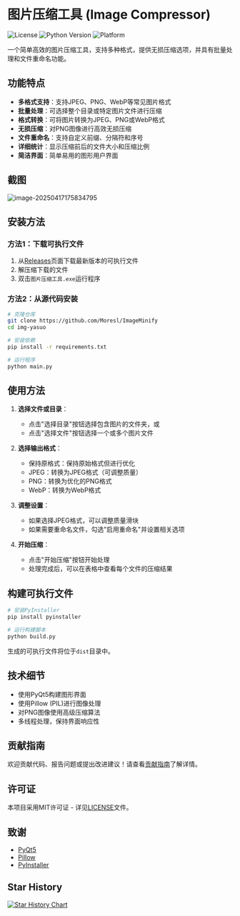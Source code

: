 # 图片压缩工具 (Image Compressor)

![License](https://img.shields.io/github/license/yourusername/img-yasuo)
![Python Version](https://img.shields.io/badge/python-3.8%2B-blue)
![Platform](https://img.shields.io/badge/platform-Windows-lightgrey)

一个简单高效的图片压缩工具，支持多种格式，提供无损压缩选项，并具有批量处理和文件重命名功能。

## 功能特点

- **多格式支持**：支持JPEG、PNG、WebP等常见图片格式
- **批量处理**：可选择整个目录或特定图片文件进行压缩
- **格式转换**：可将图片转换为JPEG、PNG或WebP格式
- **无损压缩**：对PNG图像进行高效无损压缩
- **文件重命名**：支持自定义前缀、分隔符和序号
- **详细统计**：显示压缩前后的文件大小和压缩比例
- **简洁界面**：简单易用的图形用户界面

## 截图

![image-20250417175834795](D:\GR\img-yasuo\image-20250417175834795.png)

## 安装方法

### 方法1：下载可执行文件

1. 从[Releases](https://github.com/Moresl/ImageMinify/releases)页面下载最新版本的可执行文件
2. 解压缩下载的文件
3. 双击`图片压缩工具.exe`运行程序

### 方法2：从源代码安装

```bash
# 克隆仓库
git clone https://github.com/Moresl/ImageMinify
cd img-yasuo

# 安装依赖
pip install -r requirements.txt

# 运行程序
python main.py
```

## 使用方法

1. **选择文件或目录**：
   - 点击"选择目录"按钮选择包含图片的文件夹，或
   - 点击"选择文件"按钮选择一个或多个图片文件

2. **选择输出格式**：
   - 保持原格式：保持原始格式但进行优化
   - JPEG：转换为JPEG格式（可调整质量）
   - PNG：转换为优化的PNG格式
   - WebP：转换为WebP格式

3. **调整设置**：
   - 如果选择JPEG格式，可以调整质量滑块
   - 如果需要重命名文件，勾选"启用重命名"并设置相关选项

4. **开始压缩**：
   - 点击"开始压缩"按钮开始处理
   - 处理完成后，可以在表格中查看每个文件的压缩结果

## 构建可执行文件

```bash
# 安装PyInstaller
pip install pyinstaller

# 运行构建脚本
python build.py
```

生成的可执行文件将位于`dist`目录中。

## 技术细节

- 使用PyQt5构建图形界面
- 使用Pillow (PIL)进行图像处理
- 对PNG图像使用高级压缩算法
- 多线程处理，保持界面响应性

## 贡献指南

欢迎贡献代码、报告问题或提出改进建议！请查看[贡献指南](CONTRIBUTING.md)了解详情。

## 许可证

本项目采用MIT许可证 - 详见[LICENSE](LICENSE)文件。

## 致谢

- [PyQt5](https://www.riverbankcomputing.com/software/pyqt/)
- [Pillow](https://python-pillow.org/)
- [PyInstaller](https://www.pyinstaller.org/)

## Star History

[![Star History Chart](https://api.star-history.com/svg?repos=Moresl/ImageMinify&type=Date)](https://www.star-history.com/#Moresl/ImageMinify&Date)
